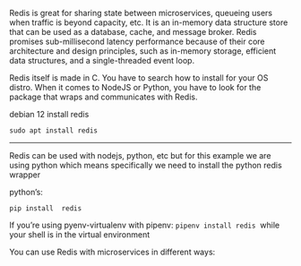 
Redis is great for sharing state between microservices, queueing users when traffic is beyond capacity, etc. It is an in-memory data structure store that can be used as a database, cache, and message broker. Redis promises sub-millisecond latency performance because of their core architecture and design principles, such as in-memory storage, efficient data structures, and a single-threaded event loop.

Redis itself is made in C. You have to search how to install for your OS distro. When it comes to NodeJS or Python, you have to look for the package that wraps and communicates with Redis.

debian 12 install redis
```
sudo apt install redis
```


---

Redis can be used with nodejs, python, etc but for this example we are using python which means specifically we need to install the python redis wrapper

python’s:
```
pip install  redis
```
If you’re using pyenv-virtualenv with pipenv: `pipenv install redis`  while your shell is in the virtual environment

You can use Redis with microservices in different ways:
